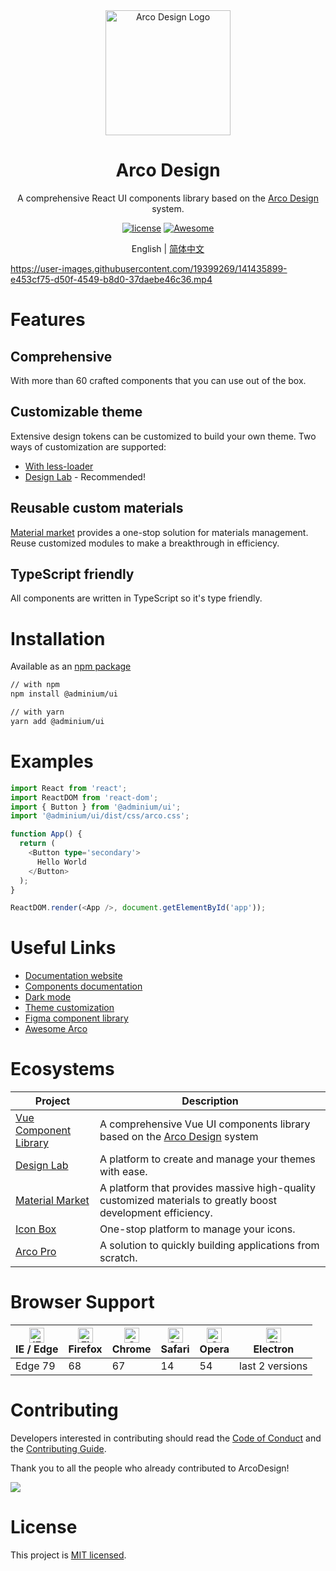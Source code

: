 <div align="center">
  <a href="https://arco.design" target="_blank">
    <img alt="Arco Design Logo" width="200" src="https://avatars.githubusercontent.com/u/64576149?s=200&v=4"/>
  </a>
</div>
<div align="center">
  <h1>Arco Design</h1>
</div>

<div align="center">

A comprehensive React UI components library based on the [Arco Design](https://arco.design/) system.

[![license](https://img.shields.io/badge/license-MIT-blue.svg)](https://github.com/arco-design/arco-design/blob/main/LICENSE)
[![Awesome](https://cdn.rawgit.com/sindresorhus/awesome/d7305f38d29fed78fa85652e3a63e154dd8e8829/media/badge.svg)](https://github.com/arco-design/awesome-arco)

</div>

<div align="center">

English | [简体中文](./README.zh-CN.md)

</div>

https://user-images.githubusercontent.com/19399269/141435899-e453cf75-d50f-4549-b8d0-37daebe46c36.mp4

# Features

## Comprehensive

With more than 60 crafted components that you can use out of the box.

## Customizable theme

Extensive design tokens can be customized to build your own theme. Two ways
of customization are supported:

* [With less-loader](https://arco.design/react/docs/theme)
* [Design Lab](https://arco.design/themes) - Recommended!

## Reusable custom materials

[Material market](https://arco.design/material/) provides a one-stop solution for materials management. Reuse customized modules to make a breakthrough in efficiency.

## TypeScript friendly

All components are written in TypeScript so it's type friendly.


# Installation

Available as an [npm package](https://www.npmjs.com/package/@adminium/ui)

```bash
// with npm
npm install @adminium/ui

// with yarn
yarn add @adminium/ui
```

# Examples

```typescript
import React from 'react';
import ReactDOM from 'react-dom';
import { Button } from '@adminium/ui';
import '@adminium/ui/dist/css/arco.css';

function App() {
  return (
    <Button type='secondary'>
      Hello World
    </Button>
  );
}

ReactDOM.render(<App />, document.getElementById('app'));
```

# Useful Links

* [Documentation website](https://arco.design/)
* [Components documentation](https://arco.design/react/docs/overview)
* [Dark mode](https://arco.design/react/docs/dark)
* [Theme customization](https://arco.design/react/docs/theme)
* [Figma component library](https://www.figma.com/file/M66cTiLXHa4SVyZIlfY5Pb/arco-Design-System?node-id=7945%3A44563)
* [Awesome Arco](https://github.com/arco-design/awesome-arco)

# Ecosystems

| Project               | Description                                             |
| --------------------- | ------------------------------------------------------- |
| [Vue Component Library] | A comprehensive Vue UI components library based on the [Arco Design](https://arco.design/) system |
| [Design Lab] | A platform to create and manage your themes with ease. |
| [Material Market] | A platform that provides massive high-quality customized materials to greatly boost development efficiency. |
| [Icon Box] | One-stop platform to manage your icons. |
| [Arco Pro] | A solution to quickly building applications from scratch. |

[Vue Component Library]: https://arco.design/vue/docs/start
[Design Lab]: https://arco.design/themes
[Material Market]: https://arco.design/material
[Icon Box]: https://arco.design/iconbox
[Arco Pro]: https://arco.design/pro/

# Browser Support

| [<img src="https://p1-arco.byteimg.com/tos-cn-i-uwbnlip3yd/08095282566ac4e0fd98f89aed934b65.png~tplv-uwbnlip3yd-png.png" alt="IE / Edge" width="24px" height="24px" />](http://godban.github.io/browsers-support-badges/)<br/>IE / Edge | [<img src="https://p1-arco.byteimg.com/tos-cn-i-uwbnlip3yd/40ad73571879dd8d9fd3fd524e0e45a4.png~tplv-uwbnlip3yd-png.png" alt="Firefox" width="24px" height="24px" />](http://godban.github.io/browsers-support-badges/)<br/>Firefox | [<img src="https://p1-arco.byteimg.com/tos-cn-i-uwbnlip3yd/4f59d35f6d6837b042c8badd95871b1d.png~tplv-uwbnlip3yd-png.png" alt="Chrome" width="24px" height="24px" />](http://godban.github.io/browsers-support-badges/)<br/>Chrome | [<img src="https://p1-arco.byteimg.com/tos-cn-i-uwbnlip3yd/eee2667f837a9c2ed531805850bf43ec.png~tplv-uwbnlip3yd-png.png" alt="Safari" width="24px" height="24px" />](http://godban.github.io/browsers-support-badges/)<br/>Safari | [<img src="https://p1-arco.byteimg.com/tos-cn-i-uwbnlip3yd/3240334d3967dd263c8f4cdd2d93c525.png~tplv-uwbnlip3yd-png.png" alt="Opera" width="24px" height="24px" />](http://godban.github.io/browsers-support-badges/)<br/>Opera | [<img src="https://p1-arco.byteimg.com/tos-cn-i-uwbnlip3yd/f2454685df95a1a557a61861c5bec256.png~tplv-uwbnlip3yd-png.png" alt="Electron" width="24px" height="24px" />](http://godban.github.io/browsers-support-badges/)<br/>Electron |
| --------- | --------- | --------- | --------- | --------- | --------- |
| Edge 79| 68 | 67 | 14 | 54 | last 2 versions |

# Contributing

Developers interested in contributing should read the [Code of Conduct](./CODE_OF_CONDUCT.md) and the [Contributing Guide](./CONTRIBUTING.md).

Thank you to all the people who already contributed to ArcoDesign!

<a href="https://github.com/arco-design/arco-design/graphs/contributors"><img src="https://contrib.rocks/image?repo=arco-design/arco-design" /></a>

# License

This project is [MIT licensed](./LICENSE).
